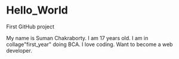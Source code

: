 # Hello_World
First GitHub project

My name is Suman Chakraborty.
I am 17 years old. 
I am in collage"first_year" doing BCA.
I love coding.
Want to become a web developer.
